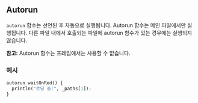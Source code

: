 ## Autorun

`autorun` 함수는 선언된 후 자동으로 실행됩니다. Autorun 함수는 메인 파일에서만 실행됩니다. 다른 파일 내에서 호출되는 파일에 autorun 함수가 있는 경우에는 실행되지 않습니다.

**참고:** Autorun 함수는 프레임에서는 사용할 수 없습니다.

### 예시

```python
autorun waitOnRed() {
  println("로딩 중:", _paths[1]);
}
```